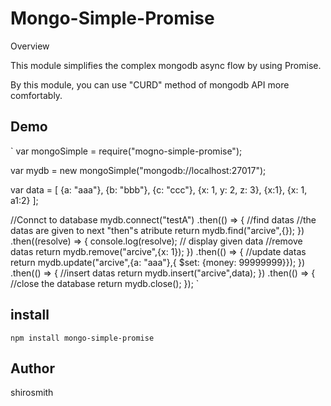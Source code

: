 Mongo-Simple-Promise
====

Overview

This module simplifies the complex mongodb async flow by using Promise.

By this module, you can use "CURD" method of mongodb API more comfortably.

## Demo
`
var mongoSimple = require("mogno-simple-promise");

var mydb = new mongoSimple("mongodb://localhost:27017");

var data = [
  {a: "aaa"},
  {b: "bbb"},
  {c: "ccc"},
  {x: 1, y: 2, z: 3},
  {x:1},
  {x: 1, a1:2}
];

//Connct to database
mydb.connect("testA")
.then(() => {
  //find datas
  //the datas are given to next "then"s atribute
  return mydb.find("arcive",{});
})
.then((resolve) => {
  console.log(resolve); // display given data
  //remove datas
  return mydb.remove("arcive",{x: 1});
})
.then(() => {
  //update datas
  return mydb.update("arcive",{a: "aaa"},{ $set: {money: 99999999}});
})
.then(() => {
  //insert datas
  return mydb.insert("arcive",data);
})
.then(() => {
  //close the database
  return mydb.close();
});
`

## install

`npm install mongo-simple-promise`

## Author

shirosmith
